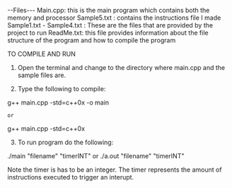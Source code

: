 --Files---
Main.cpp: this is the main program which contains both the memory and processor
Sample5.txt : contains the instructions file I made
Sample1.txt - Sample4.txt : These are the files that are provided by the project to run
ReadMe.txt: this file provides information about the file structure of the program and how to compile the program

TO COMPILE AND RUN
1. Open the terminal and change to the directory where main.cpp and the sample files are.

2. Type the following to compile:

g++ main.cpp -std=c++0x -o main

	or
g++ main.cpp -std=c++0x 


3. To run program do the following:


./main "filename" "timerINT"
	or
./a.out "filename" "timerINT"

Note the timer is has to be an integer. The timer represents the amount of instructions executed to trigger an interupt.  
